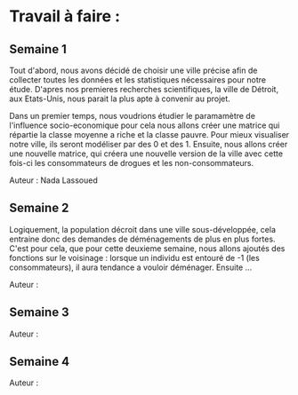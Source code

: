 # Travail à faire :

## Semaine 1 
Tout d'abord, nous avons décidé de choisir une ville précise afin de collecter toutes les données et les statistiques nécessaires pour notre étude. D'apres nos premieres recherches scientifiques, la ville de Détroit, aux Etats-Unis, nous parait la plus apte à convenir au projet.

Dans un premier temps, nous voudrions étudier le paramamètre de l'influence socio-economique pour cela nous allons créer une matrice qui répartie la classe moyenne a riche et la classe pauvre. Pour mieux visualiser notre ville, ils seront modéliser par des 0 et des 1.
Ensuite, nous allons créer une nouvelle matrice, qui créera une nouvelle version de la ville avec cette fois-ci les consommateurs de drogues et les non-consommateurs. 



Auteur : Nada Lassoued 

## Semaine 2
Logiquement, la population décroit dans une ville sous-développée, cela entraine donc des demandes de déménagements de plus en plus fortes. 
C'est pour cela, que pour cette deuxieme semaine, nous allons ajoutés des fonctions  sur le voisinage : lorsque un individu est entouré de -1 (les consommateurs), il aura tendance a vouloir déménager. Ensuite ... 


Auteur :


## Semaine 3
Auteur :

## Semaine 4
Auteur :
